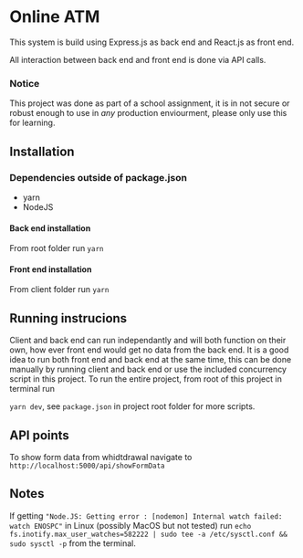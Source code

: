 # Online ATM

This system is build using Express.js as back end and React.js as front end.

All interaction between back end and front end is done via API calls.

### Notice
This project was done as part of a school assignment, it is in not secure or robust enough to use in *any* production enviourment, please only use this for learning. 

## Installation

### Dependencies outside of package.json

- yarn
- NodeJS

#### Back end installation

From root folder run `yarn`

#### Front end installation

From client folder run `yarn`

## Running instrucions

Client and back end can run independantly and will both function on their own, how ever front end would get no data from the back end. It is a good idea to run both front end and back end at the same time, this can be done manually by running client and back end or use the included concurrency script in this project. To run the entire project, from root of this project in terminal run

`yarn dev`, see `package.json` in project root folder for more scripts.

## API points

To show form data from whidtdrawal navigate to
`http://localhost:5000/api/showFormData`

## Notes

If getting `"Node.JS: Getting error : [nodemon] Internal watch failed: watch ENOSPC"` in Linux (possibly MacOS but not tested) run
`echo fs.inotify.max_user_watches=582222 | sudo tee -a /etc/sysctl.conf && sudo sysctl -p` from the terminal.

